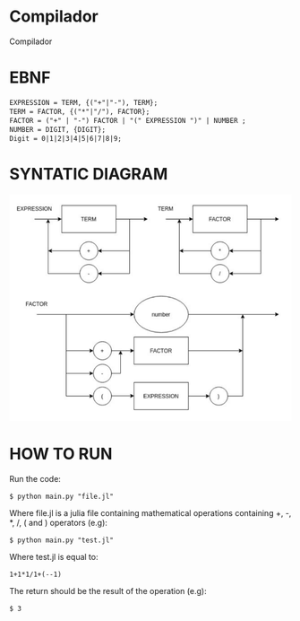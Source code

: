 # Compilador
Compilador

# EBNF

    EXPRESSION = TERM, {("+"|"-"), TERM};
    TERM = FACTOR, {("*"|"/"), FACTOR};
    FACTOR = ("+" | "-") FACTOR | "(" EXPRESSION ")" | NUMBER ;
    NUMBER = DIGIT, {DIGIT};
    Digit = 0|1|2|3|4|5|6|7|8|9;


# SYNTATIC DIAGRAM

![Alt text](Diagrama_Sintatico.png)

# HOW TO RUN

Run the code:

    $ python main.py "file.jl"

Where file.jl is a julia file containing mathematical operations containing +, -, *, /, ( and ) operators (e.g):

    $ python main.py "test.jl"

Where test.jl is equal to:
    
    1+1*1/1+(--1)

The return should be the result of the operation (e.g):

    $ 3
